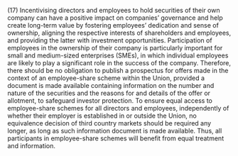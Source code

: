 (17) Incentivising directors and employees to hold securities of their own company can have a positive impact on companies’ governance and help create long-term value by fostering employees’ dedication and sense of ownership, aligning the respective interests of shareholders and employees, and providing the latter with investment opportunities. Participation of employees in the ownership of their company is particularly important for small and medium-sized enterprises (SMEs), in which individual employees are likely to play a significant role in the success of the company. Therefore, there should be no obligation to publish a prospectus for offers made in the context of an employee-share scheme within the Union, provided a document is made available containing information on the number and nature of the securities and the reasons for and details of the offer or allotment, to safeguard investor protection. To ensure equal access to employee-share schemes for all directors and employees, independently of whether their employer is established in or outside the Union, no equivalence decision of third country markets should be required any longer, as long as such information document is made available. Thus, all participants in employee-share schemes will benefit from equal treatment and information.
